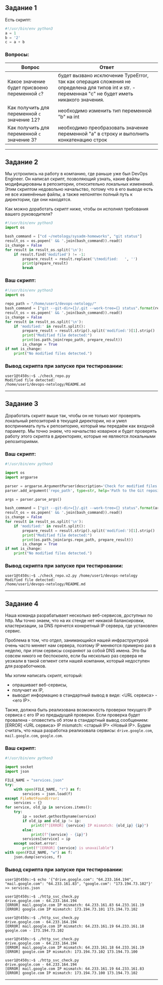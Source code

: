 ## Задание 1

Есть скрипт:
```python
#!/usr/bin/env python3
a = 1
b = '2'
c = a + b
```

### Вопросы:

| Вопрос  | Ответ |
| ------------- | ------------- |
| Какое значение будет присвоено переменной `c`?  | будет вызвано исключение TypeError, так как операция сложения не определена для типов int и str. - переменная "c" не будет иметь никакого значения.  |
| Как получить для переменной `c` значение 12?  | необходимо изменить тип переменной "b" на int  |
| Как получить для переменной `c` значение 3?  | необходимо преобразовать значение переменной "a" в строку и выполнить конкатенацию строк  |

------
## Задание 2

Мы устроились на работу в компанию, где раньше уже был DevOps Engineer. Он написал скрипт, позволяющий узнать, какие файлы модифицированы в репозитории, относительно локальных изменений. Этим скриптом недовольно начальство, потому что в его выводе есть не все изменённые файлы, а также непонятен полный путь к директории, где они находятся. 

Как можно доработать скрипт ниже, чтобы он исполнял требования вашего руководителя?

```python
#!/usr/bin/env python3
import os

bash_command = ["cd ~/netology/sysadm-homeworks", "git status"]
result_os = os.popen(' && '.join(bash_command)).read()
is_change = False
for result in result_os.split('\n'):
    if result.find('modified') != -1:
        prepare_result = result.replace('\tmodified:   ', '')
        print(prepare_result)
        break
```

### Ваш скрипт:
```python
#!/usr/bin/env python3
import os

repo_path = "/home/user1/devops-netology/"
bash_command = ["git --git-dir={}/.git --work-tree={} status".format(repo_path, repo_path)]
result_os = os.popen(' && '.join(bash_command)).read()
is_change = False
for result in result_os.split('\n'):
    if 'modified:' in result.split():
        prepare_result = result.strip().split('modified:')[1].strip()
        print("Modified file detected:")
        print(os.path.join(repo_path, prepare_result))
        is_change = True
if not is_change:
    print("No modified files detected.")

```

### Вывод скрипта при запуске при тестировании:
```
user1@t450s:~$ ./check_repo.py
Modified file detected:
/home/user1/devops-netology/README.md

```
------

## Задание 3

Доработать скрипт выше так, чтобы он не только мог проверять локальный репозиторий в текущей директории, но и умел воспринимать путь к репозиторию, который мы передаём как входной параметр. Мы точно знаем, что начальство коварное и будет проверять работу этого скрипта в директориях, которые не являются локальными репозиториями.

### Ваш скрипт:
```python
#!/usr/bin/env python3

import os
import argparse

parser = argparse.ArgumentParser(description='Check for modified files in a Git repository')
parser.add_argument('repo_path', type=str, help='Path to the Git repository')

args = parser.parse_args()

bash_command = ["git --git-dir={}/.git --work-tree={} status".format(args.repo_path, args.repo_path)]
result_os = os.popen(' && '.join(bash_command)).read()
is_change = False
for result in result_os.split('\n'):
    if 'modified:' in result.split():
        prepare_result = result.strip().split('modified:')[1].strip()
        print("Modified file detected:")
        print(os.path.join(args.repo_path, prepare_result))
        is_change = True
if not is_change:
    print("No modified files detected.")

```

### Вывод скрипта при запуске при тестировании:
```
user1@t450s:~$ ./check_repo.v2.py /home/user1/devops-netology
Modified file detected:
/home/user1/devops-netology/README.md

```

------

## Задание 4

Наша команда разрабатывает несколько веб-сервисов, доступных по http. Мы точно знаем, что на их стенде нет никакой балансировки, кластеризации, за DNS прячется конкретный IP сервера, где установлен сервис. 

Проблема в том, что отдел, занимающийся нашей инфраструктурой очень часто меняет нам сервера, поэтому IP меняются примерно раз в неделю, при этом сервисы сохраняют за собой DNS имена. Это бы совсем никого не беспокоило, если бы несколько раз сервера не уезжали в такой сегмент сети нашей компании, который недоступен для разработчиков. 

Мы хотим написать скрипт, который: 
- опрашивает веб-сервисы, 
- получает их IP, 
- выводит информацию в стандартный вывод в виде: <URL сервиса> - <его IP>. 

Также, должна быть реализована возможность проверки текущего IP сервиса c его IP из предыдущей проверки. Если проверка будет провалена - оповестить об этом в стандартный вывод сообщением: [ERROR] <URL сервиса> IP mismatch: <старый IP> <Новый IP>. Будем считать, что наша разработка реализовала сервисы: `drive.google.com`, `mail.google.com`, `google.com`.

### Ваш скрипт:
```python
#!/usr/bin/env python3

import socket
import json

FILE_NAME = "services.json"
try:
    with open(FILE_NAME, "r") as f:
        services = json.load(f)
except FileNotFoundError:
    services = {}
for service, old_ip in services.items():
    try:
        ip = socket.gethostbyname(service)
        if old_ip and old_ip != ip:
            print(f"[ERROR] {service} IP mismatch: {old_ip} {ip}")
        else:
            print(f"{service} - {ip}")
        services[service] = ip
    except socket.error:
        print(f"[ERROR] {service} is unavailable")
with open(FILE_NAME, "w") as f:
    json.dump(services, f)

```

### Вывод скрипта при запуске при тестировании:
```
user1@t450s:~$ echo '{"drive.google.com": "64.233.164.194", "mail.google.com": "64.233.161.83", "google.com": "173.194.73.102"}' >> services.json

user1@t450s:~$ ./http_svc_check.py
drive.google.com - 64.233.164.194
[ERROR] mail.google.com IP mismatch: 64.233.161.83 64.233.161.19
[ERROR] google.com IP mismatch: 173.194.73.101 173.194.73.102

user1@t450s:~$ ./http_svc_check.py
drive.google.com - 64.233.164.194
[ERROR] mail.google.com IP mismatch: 64.233.161.19 64.233.161.18
google.com - 173.194.73.102

user1@t450s:~$ ./http_svc_check.py
drive.google.com - 64.233.164.194
[ERROR] mail.google.com IP mismatch: 64.233.161.18 64.233.161.19
[ERROR] google.com IP mismatch: 173.194.73.102 173.194.73.100

user1@t450s:~$ ./http_svc_check.py
drive.google.com - 64.233.164.194
[ERROR] mail.google.com IP mismatch: 64.233.161.19 64.233.161.83
[ERROR] google.com IP mismatch: 173.194.73.100 173.194.73.102

```

------



